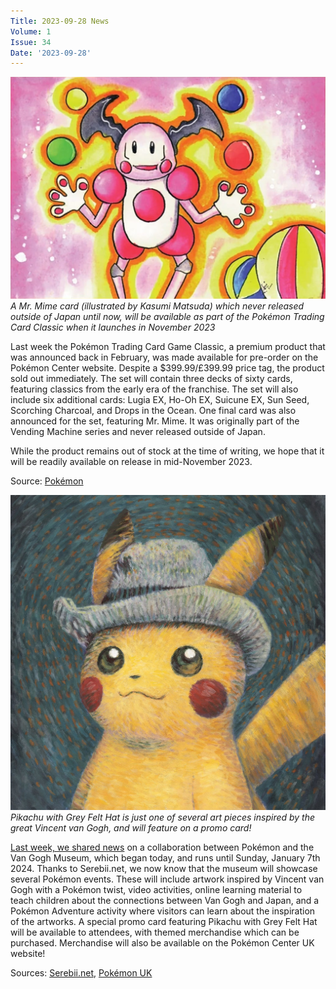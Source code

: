 ```yaml
---
Title: 2023-09-28 News
Volume: 1
Issue: 34
Date: '2023-09-28'
---
```



[![A Mr. Mime card (illustrated by Kasumi Matsuda) which never released outside of Japan until now, will be available as part of the Pokémon Trading Card Classic when it launches in November 2023](/web/images/a-mr-mime-card-illustrated-by-kasumi-matsuda-which-never-released-outside-of-japan-until-now-will-be.jpeg)](/web/images/a-mr-mime-card-illustrated-by-kasumi-matsuda-which-never-released-outside-of-japan-until-now-will-be.jpeg)*A Mr. Mime card (illustrated by Kasumi Matsuda) which never released outside of Japan until now, will be available as part of the Pokémon Trading Card Classic when it launches in November 2023*



Last week the Pokémon Trading Card Game Classic, a premium product that was announced back in February, was made available for pre-order on the Pokémon Center website. Despite a $399.99/£399.99 price tag, the product sold out immediately. The set will contain three decks of sixty cards, featuring classics from the early era of the franchise. The set will also include six additional cards: Lugia EX, Ho-Oh EX, Suicune EX, Sun Seed, Scorching Charcoal, and Drops in the Ocean. One final card was also announced for the set, featuring Mr. Mime. It was originally part of the Vending Machine series and never released outside of Japan.

While the product remains out of stock at the time of writing, we hope that it will be readily available on release in mid-November 2023.

Source: [Pokémon](https://www.pokemon.com/us/pokemon-news/pokemon-trading-card-game-classic-is-coming-to-pokemon-center)



[![Pikachu with Grey Felt Hat is just one of several art pieces inspired by the great Vincent van Gogh, and will feature on a promo card!](/web/images/pikachu-with-grey-felt-hat-is-just-one-of-several-art-pieces-inspired-by-the-great-vincent-van-gogh-.jpeg)](/web/images/pikachu-with-grey-felt-hat-is-just-one-of-several-art-pieces-inspired-by-the-great-vincent-van-gogh-.jpeg)*Pikachu with Grey Felt Hat is just one of several art pieces inspired by the great Vincent van Gogh, and will feature on a promo card!*



[Last week, we shared news](https://johto.substack.com/p/vol1-33) on a collaboration between Pokémon and the Van Gogh Museum, which began today, and runs until Sunday, January 7th 2024. Thanks to Serebii.net, we now know that the museum will showcase several Pokémon events. These will include artwork inspired by Vincent van Gogh with a Pokémon twist, video activities, online learning material to teach children about the connections between Van Gogh and Japan, and a Pokémon Adventure activity where visitors can learn about the inspiration of the artworks. A special promo card featuring Pikachu with Grey Felt Hat will be available to attendees, with themed merchandise which can be purchased. Merchandise will also be available on the Pokémon Center UK website!  

Sources: [Serebii.net](https://twitter.com/SerebiiNet/status/1707082273105780892), [Pokémon UK](https://twitter.com/PokemonNewsUK/status/1707077649409986604)